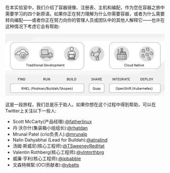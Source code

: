 在本实验室中，我们介绍了容器镜像、注册表、主机和编配，作为您在容器之旅中需要学习的四个新原语。如果你正在努力理解为什么你需要容器，或者为什么需要转向编配——或者你正在努力向你的管理人员或团队中的其他人解释它——也许在这种情况下考虑它会有帮助:

![Container Journey](../../assets/subsystems/container-internals-lab-2-0-part-1/06-journey.png)

这是一段旅程，我们总是乐于助人。如果你想在这个过程中得到帮助，可以在Twitter上关注以下一些人:

* Scott McCarty(产品经理):[@fatherlinux](https://twitter.com/fatherlinux)
* 丹·沃尔什(集装箱小组组长):[@rhatdan](https://twitter.com/rhatdan)
* Mrunal Patel (crio负责人):[@mrunalp](https://twitter.com/mrunalp)
* Nalin Dahyabhai (Lead for Buildah):[@atnalind](https://twitter.com/atnalind)
* 汤姆·斯威尼(核心工程师):[@TSweeneyRedHat](https://twitter.com/TSweeneyRedHat)
* Valentin Rothberg(核心工程师):[@vlntnrthbrg](https://twitter.com/vlntnrthbrg)
* 威廉·亨利(核心工程师):[@ipbabble](https://twitter.com/ipbabble)
* 文森特棉絮:(OCI贡献者):[@vbatts](https://twitter.com/vbatts)
